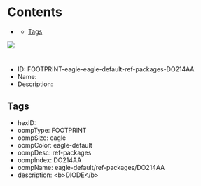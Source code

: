 



Contents
========

* [](#)
	* [Tags](#tags)
  
![][im]
# 

- ID: FOOTPRINT-eagle-eagle-default-ref-packages-DO214AA
- Name: 
- Description: 

## Tags

- hexID: 
- oompType: FOOTPRINT
- oompSize: eagle
- oompColor: eagle-default
- oompDesc: ref-packages
- oompIndex: DO214AA
- oompName: eagle-default/ref-packages/DO214AA
- description: &lt;b&gt;DIODE&lt;/b&gt;



[im]: image.png
